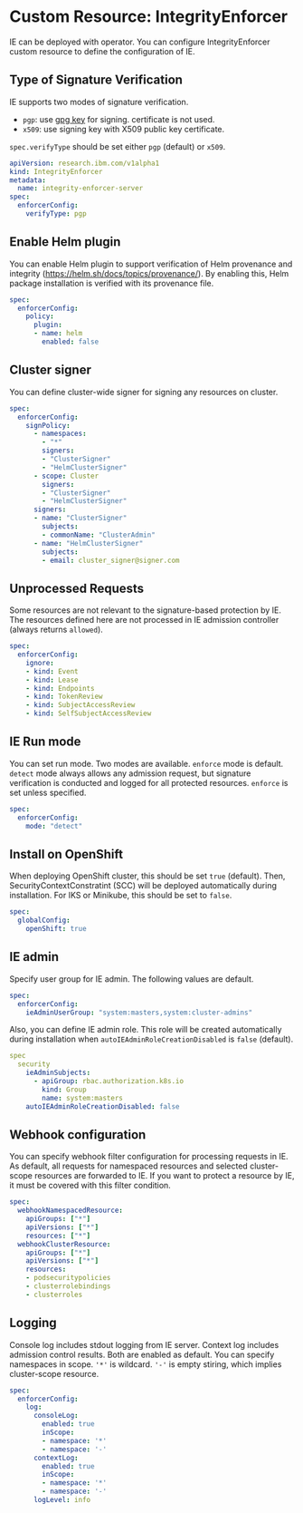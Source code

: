 

# Custom Resource: IntegrityEnforcer

IE can be deployed with operator. You can configure IntegrityEnforcer custom resource to define the configuration of IE.

## Type of Signature Verification

IE supports two modes of signature verification.
- `pgp`: use [gpg key](https://www.gnupg.org/index.html) for signing. certificate is not used.
- `x509`: use signing key with X509 public key certificate.

`spec.verifyType` should be set either `pgp` (default) or `x509`.

```yaml
apiVersion: research.ibm.com/v1alpha1
kind: IntegrityEnforcer
metadata:
  name: integrity-enforcer-server
spec:
  enforcerConfig:
    verifyType: pgp
```

## Enable Helm plugin

You can enable Helm plugin to support verification of Helm provenance and integrity (https://helm.sh/docs/topics/provenance/). By enabling this, Helm package installation is verified with its provenance file.

```yaml
spec:
  enforcerConfig:
    policy:
      plugin:
      - name: helm
        enabled: false
```

## Cluster signer

You can define cluster-wide signer for signing any resources on cluster.

```yaml
spec:
  enforcerConfig:
    signPolicy:
      - namespaces:
        - "*"
        signers:
        - "ClusterSigner"
        - "HelmClusterSigner"
      - scope: Cluster
        signers:
        - "ClusterSigner"
        - "HelmClusterSigner"
      signers:
      - name: "ClusterSigner"
        subjects:
        - commonName: "ClusterAdmin"
      - name: "HelmClusterSigner"
        subjects:
        - email: cluster_signer@signer.com
```

## Unprocessed Requests
Some resources are not relevant to the signature-based protection by IE. The resources defined here are not processed in IE admission controller (always returns `allowed`).

```yaml
spec:
  enforcerConfig:
    ignore:
    - kind: Event
    - kind: Lease
    - kind: Endpoints
    - kind: TokenReview
    - kind: SubjectAccessReview
    - kind: SelfSubjectAccessReview
```

## IE Run mode
You can set run mode. Two modes are available. `enforce` mode is default. `detect` mode always allows any admission request, but signature verification is conducted and logged for all protected resources. `enforce` is set unless specified.

```yaml
spec:
  enforcerConfig:
    mode: "detect"
```

## Install on OpenShift

When deploying OpenShift cluster, this should be set `true` (default). Then, SecurityContextConstratint (SCC) will be deployed automatically during installation. For IKS or Minikube, this should be set to `false`.

```yaml
spec:
  globalConfig:
    openShift: true
```

## IE admin

Specify user group for IE admin. The following values are default.

```yaml
spec:
  enforcerConfig:
    ieAdminUserGroup: "system:masters,system:cluster-admins"
```

Also, you can define IE admin role. This role will be created automatically during installation when `autoIEAdminRoleCreationDisabled` is `false` (default).

```yaml
spec
  security
    ieAdminSubjects:
      - apiGroup: rbac.authorization.k8s.io
        kind: Group
        name: system:masters
    autoIEAdminRoleCreationDisabled: false
```


## Webhook configuration

You can specify webhook filter configuration for processing requests in IE. As default, all requests for namespaced resources and selected cluster-scope resources are forwarded to IE. If you want to protect a resource by IE, it must be covered with this filter condition.

```yaml
spec:
  webhookNamespacedResource:
    apiGroups: ["*"]
    apiVersions: ["*"]
    resources: ["*"]
  webhookClusterResource:
    apiGroups: ["*"]
    apiVersions: ["*"]
    resources:
    - podsecuritypolicies
    - clusterrolebindings
    - clusterroles
```

## Logging

Console log includes stdout logging from IE server. Context log includes admission control results. Both are enabled as default. You can specify namespaces in scope. `'*'` is wildcard. `'-'` is empty stiring, which implies cluster-scope resource.
```yaml
spec:
  enforcerConfig:
    log:
      consoleLog:
        enabled: true
        inScope:
        - namespace: '*'
        - namespace: '-'
      contextLog:
        enabled: true
        inScope:
        - namespace: '*'
        - namespace: '-'
      logLevel: info
```

